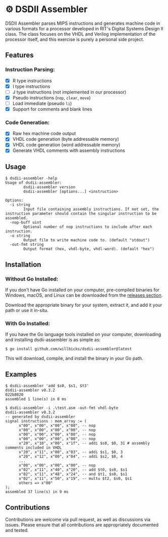 # ⚙ DSDII Assembler

DSDII Assembler parses MIPS instructions and generates machine code in various formats for a processor developed in RIT's Digital Systems Design II class. The class focuses on the VHDL and Verilog implementation of the processor itself, and this exercise is purely a personal side project.

## Features

### Instruction Parsing:

- [x] R type instructions
- [x] I type instructions
- [ ] J type instructions (not implemented in our processor)
- [x] Pseudo instructions (`nop`, `clear`, `move`)
- [ ] Load immediate (pseudo `li`)
- [x] Support for comments and blank lines

### Code Generation:

- [x] Raw hex machine code output
- [x] VHDL code generation (byte addressable memory)
- [x] VHDL code generation (word addressable memory)
- [x] Generate VHDL comments with assembly instructions

## Usage

```shell
$ dsdii-assembler -help
Usage of dsdii-assembler:
        dsdii-assembler version
        dsdii-assembler [options...] <instruction>

Options:
  -i string
        Input file containing assembly instructions. If not set, the instruction parameter should contain the singular instruction to be assembled.
  -nop-buff uint
        Optional number of nop instructions to include after each instruction.
  -o string
        Output file to write machine code to. (default "stdout")
  -out-fmt string
        Output format (hex, vhdl-byte, vhdl-word). (default "hex")
```

## Installation

### Without Go Installed:

If you don't have Go installed on your computer, pre-compiled binaries for Windows, macOS, and Linux can be downloaded from the [releases section](https://github.com/willbicks/dsdii-assembler/releases).

Download the appropriate binary for your system, extract it, and add it your path or use it in-situ.

### With Go Installed:

If you have the Go language tools installed on your computer, downloading and installing dsdii-assembler is as simple as:

```shell
$ go install github.com/willbicks/dsdii-assembler@latest
```

This will download, compile, and install the binary in your Go path.

## Examples

```shell
$ dsdii-assembler 'add $s0, $s1, $t3'
dsdii-assembler v0.3.2
022b8020
assembled 1 line(s) in 0 ms
```

```shell
$ dsdii-assembler -i .\test.asm -out-fmt vhdl-byte
dsdii-assembler v0.3.2
-- generated by dsdii-assembler
signal instructions : mem_array := (
      x"00", x"00", x"00", x"00", -- nop
      x"00", x"00", x"00", x"00", -- nop
      x"00", x"00", x"00", x"00", -- nop
      x"00", x"00", x"00", x"00", -- nop
      x"20", x"10", x"00", x"1f", -- addi $s0, $0, 31 # assembly comments included in VHDL
      x"20", x"11", x"00", x"03", -- addi $s1, $0, 3
      x"20", x"12", x"00", x"04", -- addi $s2, $0, 4
      ...
      x"00", x"00", x"00", x"00", -- nop
      x"02", x"11", x"40", x"20", -- add $t0, $s0, $s1
      x"02", x"11", x"48", x"24", -- and $t1, $s0, $s1
      x"02", x"11", x"50", x"19", -- multu $t2, $s0, $s1
      others => x"00"
);
assembled 37 line(s) in 9 ms
```

## Contributions

Contributions are welcome via pull request, as well as discussions via issues. Please ensure that all contributions are appropriately documented and tested.
